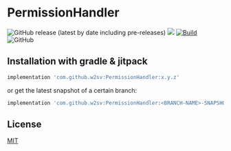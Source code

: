 # PermissionHandler

![GitHub release (latest by date including pre-releases)](https://img.shields.io/github/v/release/w2sv/PermissionHandler?include_prereleases)
[![](https://jitpack.io/v/w2sv/PermissionHandler.svg)](https://jitpack.io/#w2sv/PermissionHandler)
[![Build](https://github.com/w2sv/PermissionHandler/actions/workflows/workflow.yaml/badge.svg)](https://github.com/w2sv/PermissionHandler/actions/workflows/workflow.yaml)
![GitHub](https://img.shields.io/github/license/w2sv/PermissionHandler)

## Installation with gradle & jitpack

```gradle
implementation 'com.github.w2sv:PermissionHandler:x.y.z'
```
or get the latest snapshot of a certain branch:
```gradle
implementation 'com.github.w2sv:PermissionHandler:<BRANCH-NAME>-SNAPSHOT'
```

## License

[MIT](https://github.com/w2sv/PermissionHandler/blob/main/LICENSE)
